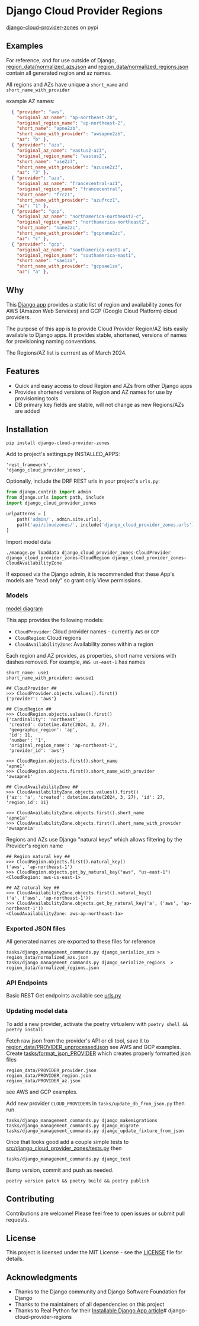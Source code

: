 # Django Cloud Provider Regions
[django-cloud-provider-zones](https://pypi.org/project/django-cloud-provider-zones/) on pypi
## Examples
For reference, and for use outside of Django, [region_data/normalized_azs.json](https://github.com/yolabingo/django-cloud-provider-zones/blob/main/region_data/normalized_azs.json) and [region_data/normalized_regions.json](https://github.com/yolabingo/django-cloud-provider-zones/blob/main/region_data/normalized_regions.json) contain all generated region and az names.

All regions and AZs have unique a `short_name` and `short_name_with_provider`

example AZ names:
```json
  { "provider": "aws",
    "original_az_name": "ap-northeast-2b",
    "original_region_name": "ap-northeast-2",
    "short_name": "apne2zb",
    "short_name_with_provider": "awsapne2zb",
    "az": "b" },
  { "provider": "azu",
    "original_az_name": "eastus2-az3",
    "original_region_name": "eastus2",
    "short_name": "use2z3",
    "short_name_with_provider": "azuuse2z3",
    "az": "3" },
  { "provider": "azu",
    "original_az_name": "francecentral-az1",
    "original_region_name": "francecentral",
    "short_name": "frcz1",
    "short_name_with_provider": "azufrcz1",
    "az": "1" },
  { "provider": "gcp",
    "original_az_name": "northamerica-northeast2-c",
    "original_region_name": "northamerica-northeast2",
    "short_name": "nane2zc",
    "short_name_with_provider": "gcpnane2zc",
    "az": "c" },
  { "provider": "gcp",
    "original_az_name": "southamerica-east1-a",
    "original_region_name": "southamerica-east1",
    "short_name": "sae1za",
    "short_name_with_provider": "gcpsae1za",
    "az": "a" },
```

## Why
This [Django app](https://docs.djangoproject.com/en/5.0/ref/applications/) provides a static list of region and availability zones for AWS (Amazon Web Services) and GCP (Google Cloud Platform) cloud providers.

The purpose of this app is to provide Cloud Provider Region/AZ lists easily available to Django apps. It provides stable, shortened, versions of names for provisioning  naming conventions.

The Regions/AZ list is currrent as of March 2024.

## Features
- Quick and easy access to cloud Region and AZs from other Django apps
- Provides shortened versions of Region and AZ names for use by provisioning tools
- DB primary key fields are stable, will not change as new Regions/AZs are added

## Installation

`pip install django-cloud-provider-zones`

Add to project's settings.py INSTALLED_APPS:
```
'rest_framework',
'django_cloud_provider_zones',
```

Optionally, include the DRF REST urls in your project's `urls.py`:
```python
from django.contrib import admin
from django.urls import path, include
import django_cloud_provider_zones

urlpatterns = [
    path('admin/', admin.site.urls),
    path('api/cloudzones/', include('django_cloud_provider_zones.urls')),
]
```
Import model data

`./manage.py loaddata django_cloud_provider_zones-CloudProvider django_cloud_provider_zones-CloudRegion django_cloud_provider_zones-CloudAvailabilityZone`

If exposed via the Django admin, it is recommended that these App's models are "read only" so grant only View permissions.

### Models
[model diagram](https://github.com/yolabingo/django-cloud-provider-zones/blob/main/django_models.png)

This app provides the following models:
- `CloudProvider`: Cloud provider names - currently `AWS` or `GCP` 
- `CloudRegion`: Cloud regions
- `CloudAvailabilityZone`: Availability zones within a region

Each region and AZ provides, as properties, short name versions with dashes removed. For example, `AWS us-east-1` has names
```
short_name: use1
short_name_with_provider: awsuse1
```

```
## CloudProvider ##
>>> CloudProvider.objects.values().first()
{'provider': 'aws'}

## CloudRegion ##
>>> CloudRegion.objects.values().first()
{'cardinality': 'northeast',
 'created': datetime.date(2024, 3, 27),
 'geographic_region': 'ap',
 'id': 11,
 'number': '1',
 'original_region_name': 'ap-northeast-1',
 'provider_id': 'aws'}

>>> CloudRegion.objects.first().short_name
'apne1'
>>> CloudRegion.objects.first().short_name_with_provider
'awsapne1'

## CloudAvailabilityZone ##
>>> CloudAvailabilityZone.objects.values().first()
{'az': 'a', 'created': datetime.date(2024, 3, 27), 'id': 27, 'region_id': 11}

>>> CloudAvailabilityZone.objects.first().short_name
'apne1a'
>>> CloudAvailabilityZone.objects.first().short_name_with_provider
'awsapne1a'
```

Regions and AZs use Django "natural keys" which allows filtering by the Provider's region name
```
## Region natural key ##
>>> CloudRegion.objects.first().natural_key()
('aws', 'ap-northeast-1')
>>> CloudRegion.objects.get_by_natural_key("aws", "us-east-1")
<CloudRegion: aws-us-east-1>

## AZ natural key ##
>>> CloudAvailabilityZone.objects.first().natural_key()
('a', ('aws', 'ap-northeast-1'))
>>> CloudAvailabilityZone.objects.get_by_natural_key('a', ('aws', 'ap-northeast-1'))
<CloudAvailabilityZone: aws-ap-northeast-1a>
```
### Exported JSON files
All generated names are exported to these files for reference
```
tasks/django_management_commands.py django_serialize_azs > region_data/normalized_azs.json
tasks/django_management_commands.py django_serialize_regions  > region_data/normalized_regions.json
```

### API Endpoints

Basic REST Get endpoints available see [urls.py](https://github.com/yolabingo/django-cloud-provider-zones/blob/main/src/django_cloud_provider_zones/urls.py)

### Updating model data
To add a new provider, activate the poetry virtualenv with `poetry shell && poetry install`

Fetch raw json from the provider's API or cli tool, save it to [region_data/PROVIDER_unprocessed.json](https://github.com/yolabingo/django-cloud-provider-zones/tree/main/region_data) see AWS and GCP examples.
Create [tasks/format_json_PROVIDER](https://github.com/yolabingo/django-cloud-provider-zones/tree/main/tasks) which creates properly formatted json files
```
region_data/PROVIDER_provider.json
region_data/PROVIDER_region.json
region_data/PROVIDER_az.json
```
see AWS and GCP examples.

Add new provider `CLOUD_PROVIDERS` in `tasks/update_db_from_json.py` then run
```
tasks/django_management_commands.py django_makemigrations
tasks/django_management_commands.py django_migrate
tasks/django_management_commands.py django_update_fixture_from_json
```
Once that looks good add a couple simple tests to [src/django_cloud_provider_zones/tests.py](https://github.com/yolabingo/django-cloud-provider-zones/blob/main/src/django_cloud_provider_zones/tests.py) then 

```tasks/django_management_commands.py django_test```

Bump version, commit and push as needed.

`poetry version patch && poetry build && poetry publish`

## Contributing

Contributions are welcome! Please feel free to open issues or submit pull requests.

## License

This project is licensed under the MIT License - see the [LICENSE](LICENSE) file for details.

## Acknowledgments

- Thanks to the Django community and Django Software Foundation for Django
- Thanks to the maintainers of all dependencies on this project
- Thanks to Real Python for their [Installable Django App article](https://realpython.com/installable-django-app/)# django-cloud-provider-regions
